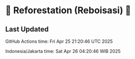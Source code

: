 
# 🌳 Reforestation (Reboisasi) 🌲

## Last Updated

GitHub Actions time: Fri Apr 25 21:20:46 UTC 2025

Indonesia/Jakarta time: Sat Apr 26 04:20:46 WIB 2025
